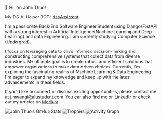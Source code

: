 👋 Hi, I'm John Thuo!

My D.S.A. Helper BOT : [dsaAssistant](https://poe.com/dsaAssistant)

I'm a passionate Back-End Software Engineer Student using Django/FastAPI with a strong interest in Artificial Intelligence(Machine Learning and Deep Learning) and data Engineering. I am currently studying Computer Science (Undergrad).

I focus on leveraging data to drive informed decision-making and constructing comprehensive systems that collect data from diverse industries. My ultimate goal is to create robust and efficient solutions that empower organizations to make data-driven choices.
Currently, I'm exploring the fascinating realms of Machine Learning & Data Engineering. I'm eager to expand my knowledge and keep up with the latest advancements in these fields.


If you'd like to connect or discuss exciting opportunities, please contact me at j.mwangi@alustudent.com. You can also find me on [LinkedIn](https://www.linkedin.com/in/john-thuo-427210aa/) or check out my articles on [Medium](https://medium.com/@johnthuo).

![John Thuo's GitHub Stats](https://github-readme-stats.vercel.app/api?username=john-thuo1&show_icons=true&theme=radical)
![Trophies](https://github-profile-trophy.vercel.app/?username=john-thuo1)
![Activity Graph](https://activity-graph.herokuapp.com/graph?username=john-thuo1)


       


